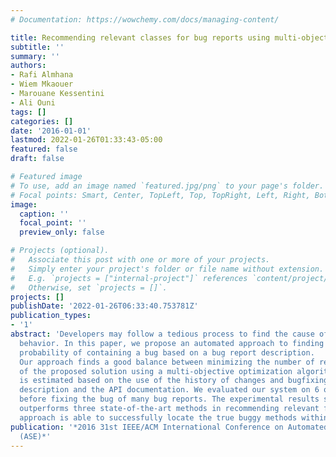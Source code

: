 ```yaml
---
# Documentation: https://wowchemy.com/docs/managing-content/

title: Recommending relevant classes for bug reports using multi-objective search
subtitle: ''
summary: ''
authors:
- Rafi Almhana
- Wiem Mkaouer
- Marouane Kessentini
- Ali Ouni
tags: []
categories: []
date: '2016-01-01'
lastmod: 2022-01-26T01:33:43-05:00
featured: false
draft: false

# Featured image
# To use, add an image named `featured.jpg/png` to your page's folder.
# Focal points: Smart, Center, TopLeft, Top, TopRight, Left, Right, BottomLeft, Bottom, BottomRight.
image:
  caption: ''
  focal_point: ''
  preview_only: false

# Projects (optional).
#   Associate this post with one or more of your projects.
#   Simply enter your project's folder or file name without extension.
#   E.g. `projects = ["internal-project"]` references `content/project/deep-learning/index.md`.
#   Otherwise, set `projects = []`.
projects: []
publishDate: '2022-01-26T06:33:40.753781Z'
publication_types:
- '1'
abstract: 'Developers may follow a tedious process to find the cause of a bug based on code reviews and reproducing the abnormal
  behavior. In this paper, we propose an automated approach to finding and ranking potential classes with the respect to the
  probability of containing a bug based on a bug report description.
  Our approach finds a good balance between minimizing the number of recommended classes and maximizing the relevance
  of the proposed solution using a multi-objective optimization algorithm. The relevance of the recommended classes (solution)
  is estimated based on the use of the history of changes and bugfixing, and the lexical similarity between the bug report
  description and the API documentation. We evaluated our system on 6 open source Java projects, using the version of the project
  before fixing the bug of many bug reports. The experimental results show that the search-based approach significantly
  outperforms three state-of-the-art methods in recommending relevant files for bug reports. In particular, our multi-objective
  approach is able to successfully locate the true buggy methods within the top 10 recommendations for over 87% of the bug reports.'
publication: '*2016 31st IEEE/ACM International Conference on Automated Software Engineering
  (ASE)*'
---
```

